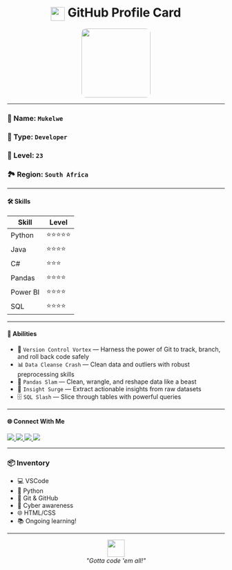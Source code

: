 <h1 align="center">
  <img src="https://img.icons8.com/color/96/pokeball-2.png" width="32" style="vertical-align:middle" />
  <b>GitHub Profile Card</b>
</h1>

<p align="center">
  <img src="https://your-image-or-avatar-url.png" width="160" style="border-radius: 10px;" />
</p>

---

### 🧬 Name: `Mukelwe`
### 💼 Type: `Developer`
### 🧢 Level: `23`
### 🏞️ Region: `South Africa` 

---

#### 🛠️ Skills

| Skill           | Level |
|----------------|-------|
| Python          | ⭐⭐⭐⭐⭐|
| Java            | ⭐⭐⭐⭐  |
| C#              | ⭐⭐⭐    |
| Pandas          | ⭐⭐⭐⭐  |
| Power BI        | ⭐⭐⭐⭐  |
| SQL             | ⭐⭐⭐⭐  |

---

#### 🧰 Abilities

- 🔄 `Version Control Vortex` — Harness the power of Git to track, branch, and roll back code safely 
- 📊 `Data Cleanse Crash` — Clean data and outliers with robust preprocessing skills
- 🐼 `Pandas Slam` — Clean, wrangle, and reshape data like a beast  
- 🧠 `Insight Surge` — Extract actionable insights from raw datasets
- 🗄️ `SQL Slash` — Slice through tables with powerful queries

---
#### 🌐 Connect With Me

<a href="https://github.com/mukelwe-m">
  <img src="https://img.shields.io/badge/GitHub-100000?style=for-the-badge&logo=github&logoColor=white" />
</a>
<a href="https://www.linkedin.com/in/mukelwe-mdluli/">
  <img src="https://img.shields.io/badge/LinkedIn-0077B5?style=for-the-badge&logo=linkedin&logoColor=white" />
</a>
<a href="https://twitter.com/MukelweMdluli">
  <img src="https://img.shields.io/badge/X-000000?style=for-the-badge&logo=twitter&logoColor=white" />
</a>
<a href="https://medium.com/@mukelwemdluli">
  <img src="https://img.shields.io/badge/Medium-12100E?style=for-the-badge&logo=medium&logoColor=white" />
</a>


---

### 📦 Inventory

- 💻 VSCode
- 🐍 Python
- 🧰 Git & GitHub
- 🔐 Cyber awareness
- 🌐 HTML/CSS
- 📚 Ongoing learning!

---

<p align="center">
  <img src="https://img.icons8.com/plasticine/100/github.png" width="40" />
  <br>
  <i>"Gotta code 'em all!"</i>
</p>

<!---
mukelwe-m/mukelwe-m is a ✨ special ✨ repository because its `README.md` (this file) appears on your GitHub profile.
You can click the Preview link to take a look at your changes.
--->
